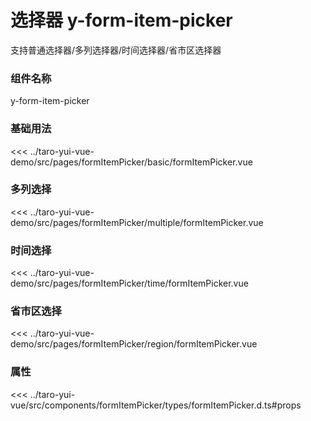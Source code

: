 # 选择器 y-form-item-picker

支持普通选择器/多列选择器/时间选择器/省市区选择器

### 组件名称

y-form-item-picker

### 基础用法

<ClientOnly>
  <demo-block url="/pages/formItemPicker/basic/formItemPicker">
<<< ../taro-yui-vue-demo/src/pages/formItemPicker/basic/formItemPicker.vue
  </demo-block>
</ClientOnly>

### 多列选择

<ClientOnly>
  <demo-block url="/pages/formItemPicker/multiple/formItemPicker">
<<< ../taro-yui-vue-demo/src/pages/formItemPicker/multiple/formItemPicker.vue
  </demo-block>
</ClientOnly>

### 时间选择

<ClientOnly>
  <demo-block url="/pages/formItemPicker/time/formItemPicker">
<<< ../taro-yui-vue-demo/src/pages/formItemPicker/time/formItemPicker.vue
  </demo-block>
</ClientOnly>

### 省市区选择

<ClientOnly>
  <demo-block url="/pages/formItemPicker/region/formItemPicker">
<<< ../taro-yui-vue-demo/src/pages/formItemPicker/region/formItemPicker.vue
  </demo-block>
</ClientOnly>


### 属性

<<< ../taro-yui-vue/src/components/formItemPicker/types/formItemPicker.d.ts#props
